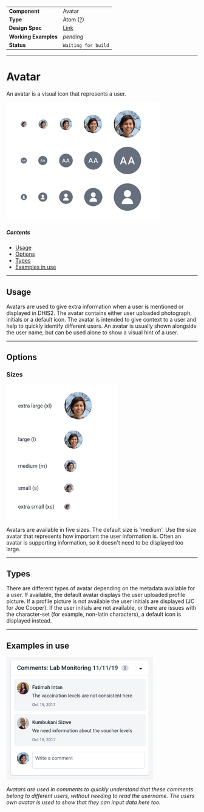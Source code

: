 |                      |                                                          |
| -------------------- | -------------------------------------------------------- |
| **Component**        | Avatar                                                   |
| **Type**             | Atom ([?](http://atomicdesign.bradfrost.com/chapter-2/)) |
| **Design Spec**      | [Link](https://sketch.cloud/s/DwkDk/a/OlqYEk)            |
| **Working Examples** | _pending_                                                |
| **Status**           | `Waiting for build`                                      |

---

# Avatar

An avatar is a visual icon that represents a user.

![](../images/avatar.png)

##### Contents

-   [Usage](#usage)
-   [Options](#options)
-   [Types](#types)
-   [Examples in use](#examples-in-use)

---

## Usage

Avatars are used to give extra information when a user is mentioned or displayed in DHIS2. The avatar contains either user uploaded photograph, initials or a default icon. The avatar is intended to give context to a user and help to quickly identify different users. An avatar is usually shown alongside the user name, but can be used alone to show a visual hint of a user.

---

## Options

### Sizes

![](../images/avatar-sizes.png)

Avatars are available in five sizes. The default size is 'medium'. Use the size avatar that represents how important the user information is. Often an avatar is supporting information, so it doesn't need to be displayed too large.

---

## Types

There are different types of avatar depending on the metadata available for a user. If available, the default avatar displays the user uploaded profile picture. If a profile picture is not available the user initials are displayed (JC for Joe Cooper). If the user initials are not available, or there are issues with the character-set (for example, non-latin characters), a default icon is displayed instead.

---

## Examples in use

![](../images/avatar-example-1.png)

_Avatars are used in comments to quickly understand that these comments belong to different users, without needing to read the username. The users own avatar is used to show that they can input data here too._
